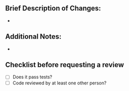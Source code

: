 ## Brief Description of Changes:
*

## Additional Notes:
*

## Checklist before requesting a review
- [ ] Does it pass tests?
- [ ] Code reviewed by at least one other person?
